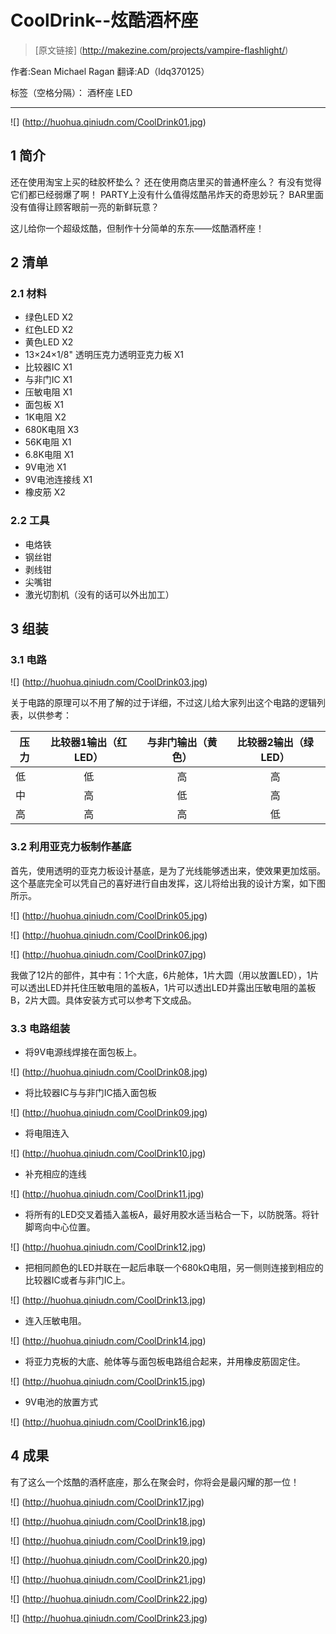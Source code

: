 # CoolDrink--炫酷酒杯座
>[原文链接] (http://makezine.com/projects/vampire-flashlight/) 

作者:Sean Michael Ragan 翻译:AD（ldq370125）

标签（空格分隔）： 酒杯座 LED 

---

![] (http://huohua.qiniudn.com/CoolDrink01.jpg)

## 1 简介

还在使用淘宝上买的硅胶杯垫么？
还在使用商店里买的普通杯座么？
有没有觉得它们都已经弱爆了啊！
PARTY上没有什么值得炫酷吊炸天的奇思妙玩？
BAR里面没有值得让顾客眼前一亮的新鲜玩意？

这儿给你一个超级炫酷，但制作十分简单的东东——炫酷酒杯座！

## 2 清单
### 2.1 材料
- 绿色LED X2
- 红色LED X2
- 黄色LED X2
- 13×24×1/8" 透明压克力透明亚克力板 X1
- 比较器IC X1
- 与非门IC X1
- 压敏电阻 X1
- 面包板 X1
- 1K电阻 X2
- 680K电阻 X3
- 56K电阻 X1
- 6.8K电阻 X1
- 9V电池 X1
- 9V电池连接线 X1
- 橡皮筋 X2

### 2.2 工具
- 电烙铁
- 钢丝钳
- 剥线钳
- 尖嘴钳
- 激光切割机（没有的话可以外出加工）

## 3 组装
### 3.1 电路
![] (http://huohua.qiniudn.com/CoolDrink03.jpg)

关于电路的原理可以不用了解的过于详细，不过这儿给大家列出这个电路的逻辑列表，以供参考：

| 压力        | 比较器1输出（红LED）   |  与非门输出（黄色） |  比较器2输出（绿LED） |
| --------   | :-----:  | :----:  | :----:  |
|低|低|高|高| 
|中|高|低|高| 
|高|高|高|低| 

### 3.2 利用亚克力板制作基底

首先，使用透明的亚克力板设计基底，是为了光线能够透出来，使效果更加炫丽。
这个基底完全可以凭自己的喜好进行自由发挥，这儿将给出我的设计方案，如下图所示。

![] (http://huohua.qiniudn.com/CoolDrink05.jpg)

![] (http://huohua.qiniudn.com/CoolDrink06.jpg)

![] (http://huohua.qiniudn.com/CoolDrink07.jpg)

我做了12片的部件，其中有：1个大底，6片舱体，1片大圆（用以放置LED），1片可以透出LED并托住压敏电阻的盖板A，1片可以透出LED并露出压敏电阻的盖板B，2片大圆。具体安装方式可以参考下文成品。

### 3.3 电路组装
- 将9V电源线焊接在面包板上。

![] (http://huohua.qiniudn.com/CoolDrink08.jpg)

- 将比较器IC与与非门IC插入面包板

![] (http://huohua.qiniudn.com/CoolDrink09.jpg)

- 将电阻连入

![] (http://huohua.qiniudn.com/CoolDrink10.jpg)

- 补充相应的连线

![] (http://huohua.qiniudn.com/CoolDrink11.jpg)

- 将所有的LED交叉着插入盖板A，最好用胶水适当粘合一下，以防脱落。将针脚弯向中心位置。

![] (http://huohua.qiniudn.com/CoolDrink12.jpg)

- 把相同颜色的LED并联在一起后串联一个680kΩ电阻，另一侧则连接到相应的比较器IC或者与非门IC上。

![] (http://huohua.qiniudn.com/CoolDrink13.jpg)

- 连入压敏电阻。

![] (http://huohua.qiniudn.com/CoolDrink14.jpg)

- 将亚力克板的大底、舱体等与面包板电路组合起来，并用橡皮筋固定住。

![] (http://huohua.qiniudn.com/CoolDrink15.jpg)

- 9V电池的放置方式

![] (http://huohua.qiniudn.com/CoolDrink16.jpg)

## 4 成果

有了这么一个炫酷的酒杯底座，那么在聚会时，你将会是最闪耀的那一位！

![] (http://huohua.qiniudn.com/CoolDrink17.jpg)

![] (http://huohua.qiniudn.com/CoolDrink18.jpg)

![] (http://huohua.qiniudn.com/CoolDrink19.jpg)

![] (http://huohua.qiniudn.com/CoolDrink20.jpg)

![] (http://huohua.qiniudn.com/CoolDrink21.jpg)

![] (http://huohua.qiniudn.com/CoolDrink22.jpg)

![] (http://huohua.qiniudn.com/CoolDrink23.jpg)





